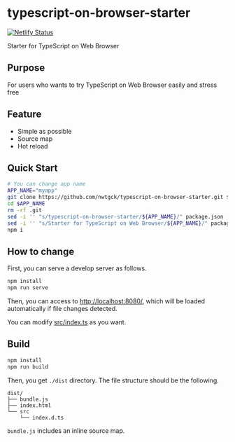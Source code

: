 # typescript-on-browser-starter
[![Netlify Status](https://api.netlify.com/api/v1/badges/4cf13290-0bf6-4e80-a86e-7dd0d5371a5a/deploy-status)](https://app.netlify.com/sites/typescript-on-browser-starter/deploys)

Starter for TypeScript on Web Browser

## Purpose
For users who wants to try TypeScript on Web Browser easily and stress free

## Feature
* Simple as possible
* Source map
* Hot reload

## Quick Start

```bash
# You can change app name
APP_NAME="myapp"
git clone https://github.com/nwtgck/typescript-on-browser-starter.git $APP_NAME
cd $APP_NAME
rm -rf .git
sed -i '' "s/typescript-on-browser-starter/${APP_NAME}/" package.json
sed -i '' "s/Starter for TypeScript on Web Browser/${APP_NAME}/" package.json
npm i
```

## How to change

First, you can serve a develop server as follows.

```bash
npm install
npm run serve
```

Then, you can access to <http://localhost:8080/>, which will be loaded automatically if file changes detected.

You can modify [src/index.ts](src/index.ts) as you want.

## Build

```bash
npm install
npm run build
```

Then, you get `./dist` directory. The file structure should be the following.

```
dist/
├── bundle.js
├── index.html
└── src
    └── index.d.ts
```

`bundle.js` includes an inline source map.
